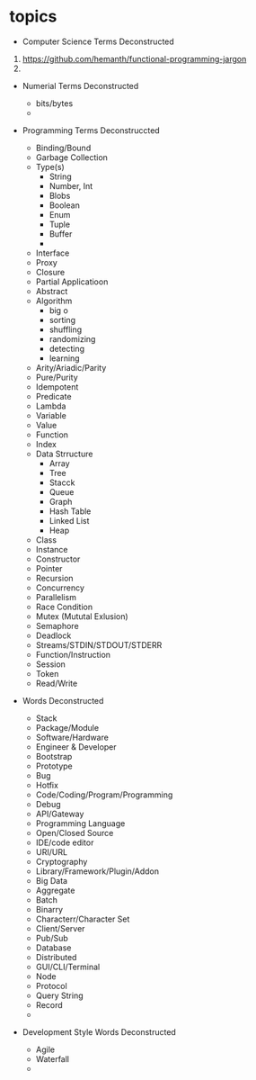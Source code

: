 # topics

- Computer Science Terms Deconstructed

1. https://github.com/hemanth/functional-programming-jargon
2. 

- Numerial Terms Deconstructed
  - bits/bytes
  - 
- Programming Terms Deconstruccted
    - Binding/Bound
    - Garbage Collection
    - Type(s)
      - String
      - Number, Int
      - Blobs
      - Boolean
      - Enum
      - Tuple
      - Buffer
      - 
    - Interface
    - Proxy
    - Closure
    - Partial Applicatioon
    - Abstract
    - Algorithm
      - big o
      - sorting
      - shuffling
      - randomizing
      - detecting
      - learning
    - Arity/Ariadic/Parity
    - Pure/Purity
    - Idempotent
    - Predicate
    - Lambda
    - Variable
    - Value
    - Function
    - Index
    - Data Strructure
      - Array
      - Tree
      - Stacck
      - Queue
      - Graph
      - Hash Table
      - Linked List
      - Heap
    - Class
    - Instance
    - Constructor
    - Pointer
    - Recursion
    - Concurrency
    - Parallelism
    - Race Condition
    - Mutex (Mututal Exlusion)
    - Semaphore
    - Deadlock
    - Streams/STDIN/STDOUT/STDERR
    - Function/Instruction
    - Session
    - Token
    - Read/Write
    
- Words Deconstructed
    - Stack
    - Package/Module
    - Software/Hardware
    - Engineer & Developer
    - Bootstrap
    - Prototype
    - Bug
    - Hotfix
    - Code/Coding/Program/Programming
    - Debug
    - API/Gateway
    - Programming Language
    - Open/Closed Source
    - IDE/code editor
    - URI/URL
    - Cryptography
    - Library/Framework/Plugin/Addon
    - Big Data
    - Aggregate
    - Batch
    - Binarry
    - Characterr/Character Set
    - Client/Server
    - Pub/Sub
    - Database
    - Distributed
    - GUI/CLI/Terminal
    - Node
    - Protocol
    - Query String
    - Record
    - 
- Development Style Words Deconstructed
  - Agile
  - Waterfall
  - 
